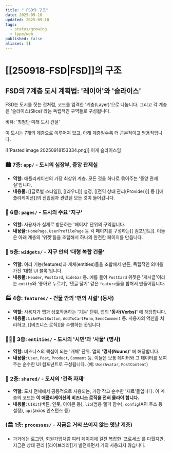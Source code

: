 ```yaml
---
title: " FSD의 구조"
date: 2025-09-18
updated: 2025-09-18
tags:
  - status/growing
  - type/web
published: false
aliases: []
---
```

# [[250918-FSD|FSD]]의 구조
## FSD의 7계층 도시 계획법: '레이어'와 '슬라이스'
FSD는 도시를 짓는 것처럼, 코드를 엄격한 '계층(Layer)'으로 나눕니다. 그리고 각 계층은 '슬라이스(Slice)'라는 독립적인 구역들로 구성됩니다.

비유: '최첨단 미래 도시 건설'

이 도시는 7개의 계층으로 이루어져 있고, 아래 계층일수록 더 근본적이고 범용적입니다.

![[Pasted image 20250918153334.png]]
이게 슬라이스임

### 🏙️ 7층: `app/` - 도시의 심장부, 중앙 관제실
- **역할:** 애플리케이션의 가장 최상위 계층. 모든 것을 하나로 묶어주는 '중앙 관제실'입니다.
- **내용물:** [[글로벌 스타일]], [[라우터]] 설정, [[전역 상태 관리(Provider)]] 등 [[애플리케이션]]의 진입점과 관련된 모든 것이 들어갑니다.
    
### 🏬 6층: `pages/` - 도시의 주요 '지구'
- **역할:** 사용자가 실제로 방문하는 '페이지' 단위의 구역입니다.
- **내용물:** `HomePage`, `UserProfilePage` 등 각 페이지를 구성하는[[ 컴포넌트]]. 이들은 아래 계층의 '위젯'들을 조립해서 하나의 완전한 페이지를 만듭니다.
    

### 🏢 5층: `widgets/` - 지구 안의 '대형 복합 건물'
- **역할:** 여러 기능(features)과 개체(entities)들을 조합해서 만든, 독립적인 의미를 가진 '대형 UI 블록'입니다.
- **내용물:** `Header`, `PostCard`, `Sidebar` 등. 예를 들어 `PostCard` 위젯은 '게시글'이라는 `entity`와 '좋아요 누르기', '댓글 달기' 같은 `feature`들을 합쳐서 만들어집니다.
    

### 🏭 4층: `features/` - 건물 안의 '편의 시설' (동사)
- **역할:** 사용자가 앱과 상호작용하는 '기능' 단위. 앱의 **'동사(Verbs)'** 에 해당합니다.
- **내용물:** `LikePostButton`, `AddToCartForm`, `SendComment` 등. 사용자의 액션을 처리하고, [[비즈니스 로직]]을 수행하는 곳입니다.
    

### 🧑‍🤝‍🧑 3층: `entities/` - 도시의 '시민'과 '사물' (명사)
- **역할:** 비즈니스의 핵심이 되는 '개체' 단위. 앱의 **'명사(Nouns)'** 에 해당합니다.
- **내용물:** `User`, `Post`, `Product`, `Comment` 등. 이들은 보통 데이터와 그 데이터를 보여주는 순수한 UI 컴포넌트로 구성됩니다. (예: `UserAvatar`, `PostContent`)
    

### 🧱 2층: `shared/` - 도시의 '건축 자재'
- **역할:** 도시 전체에서 공통적으로 사용되는, 가장 작고 순수한 '재료'들입니다. 이 계층의 코드는 **이 애플리케이션의 비즈니스 로직을 전혀 몰라야 합니다.**
- **내용물:** `UIKit`(버튼, 인풋, 아이콘 등), `lib`(범용 헬퍼 함수), `config`(API 주소 등 설정), `api`(axios 인스턴스 등)
    

### (🏛️ 1층: `processes/` - 지금은 거의 쓰이지 않는 옛날 계층)
- 과거에는 로그인, 회원가입처럼 여러 페이지에 걸친 복잡한 '프로세스'를 다뤘지만, 지금은 상태 관리 [[라이브러리]]가 발전하면서 거의 사용되지 않습니다.